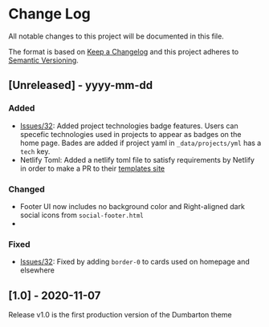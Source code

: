 
# Change Log
All notable changes to this project will be documented in this file.
 
The format is based on [Keep a Changelog](http://keepachangelog.com/)
and this project adheres to [Semantic Versioning](http://semver.org/).
 
## [Unreleased] - yyyy-mm-dd

### Added
- [Issues/32](https://github.com/tcbutler320/Jekyll-Theme-/issues/32): Added project technologies badge features. Users can specefic technologies used in projects to appear as badges on the home page. Bades are added if project yaml in `_data/projects/yml` has a `tech` key. 
- Netlify Toml: Added a netlify toml file to satisfy requirements by Netlify in order to make a PR to their [templates site](https://templates.netlify.com/)

### Changed
- Footer UI now includes no background color and Right-aligned dark social icons from `social-footer.html`
- 
 
### Fixed
- [Issues/32](https://github.com/tcbutler320/Jekyll-Theme-Dumbarton/issues/36): Fixed by adding `border-0` to cards used on homepage and elsewhere


## [1.0] - 2020-11-07  
Release v1.0 is the first production version of the Dumbarton theme  